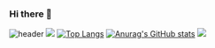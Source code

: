 ### Hi there 👋

<!--
**JiwoOoNam/JiwoOoNam** is a ✨ _special_ ✨ repository because its `README.md` (this file) appears on your GitHub profile.

Here are some ideas to get you started:

- 🔭 I’m currently working on ...
- 🌱 I’m currently learning ...
- 👯 I’m looking to collaborate on ...
- 🤔 I’m looking for help with ...
- 💬 Ask me about ...
- 📫 How to reach me: ...
- 😄 Pronouns: ...
- ⚡ Fun fact: ...
-->
![header](https://capsule-render.vercel.app/api?type=waving&color=gradient&height=120&animation=fadeIn&section=footer&text=🌱🍄&fontAlign=70)
<img src="https://capsule-render.vercel.app/api?type=slice&color=green&height=150&section=footer&text=텍스트&fontSize=10" />
[![Top Langs](https://github-readme-stats.vercel.app/api/top-langs/?username=wldn3311@naver.com)](https://github.com/anuraghazra/github-readme-stats)
[![Anurag's GitHub stats](https://github-readme-stats.vercel.app/api?username=wldn3311@naver.com)](https://github.com/anuraghazra/github-readme-stats)
<a href="링크"><img src="https://img.shields.io/badge/Instagram-#1B2766?style=flat-square&logo=Instagram&logoColor=blue"/></a>
